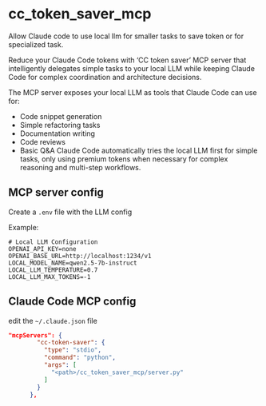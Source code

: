 # cc_token_saver_mcp
Allow Claude code to use local llm for smaller tasks to save token or for specialized task.

Reduce your Claude Code tokens with ‘CC token saver’ MCP server that intelligently delegates simple tasks to your local LLM while keeping Claude Code for complex coordination and architecture decisions.

The MCP server exposes your local LLM as tools that Claude Code can use for:
- Code snippet generation
- Simple refactoring tasks
- Documentation writing
- Code reviews
- Basic Q&A
Claude Code automatically tries the local LLM first for simple tasks, only using premium tokens when necessary for complex reasoning and multi-step workflows.

## MCP server config
Create a `.env` file with the LLM config

Example:
```
# Local LLM Configuration
OPENAI_API_KEY=none
OPENAI_BASE_URL=http://localhost:1234/v1
LOCAL_MODEL_NAME=qwen2.5-7b-instruct
LOCAL_LLM_TEMPERATURE=0.7
LOCAL_LLM_MAX_TOKENS=-1
```

## Claude Code MCP config
edit the `~/.claude.json` file

```json
"mcpServers": {
        "cc-token-saver": {
          "type": "stdio",
          "command": "python",
          "args": [
            "<path>/cc_token_saver_mcp/server.py"
          ]
        }
      },
```
